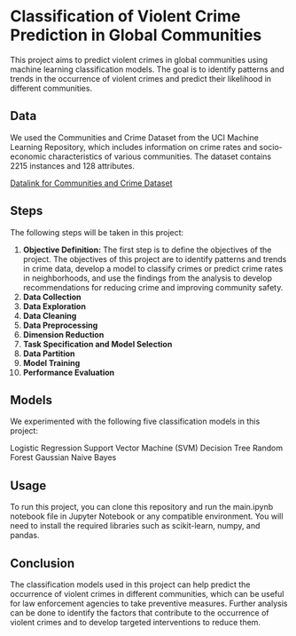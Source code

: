 <h1> Classification of Violent Crime Prediction in Global Communities </h1>

This project aims to predict violent crimes in global communities using machine learning classification models. The goal is to identify patterns and trends in the occurrence of violent crimes and predict their likelihood in different communities.

## Data

We used the Communities and Crime Dataset from the UCI Machine Learning Repository, which includes information on crime rates and socio-economic characteristics of various communities. The dataset contains 2215 instances and 128 attributes.

<a href="https://archive.ics.uci.edu/ml/datasets/communities+and+crime">Datalink for Communities and Crime Dataset</a>

## Steps

The following steps will be taken in this project:

1) <b>Objective Definition:</b> The first step is to define the objectives of the project. The objectives of this project are to identify patterns and trends in crime data, develop a model to classify crimes or predict crime rates in neighborhoods, and use the findings from the analysis to develop recommendations for reducing crime and improving community safety.
2) <b>Data Collection</b>
3) <b>Data Exploration</b>
4) <b>Data Cleaning</b>
5) <b>Data Preprocessing</b>
6) <b>Dimension Reduction</b>
7) <b>Task Specification and Model Selection</b>
8) <b>Data Partition</b>
9) <b>Model Training</b>
10) <b>Performance Evaluation</b>

## Models

We experimented with the following five classification models in this project:

Logistic Regression
Support Vector Machine (SVM)
Decision Tree
Random Forest
Gaussian Naive Bayes

## Usage

To run this project, you can clone this repository and run the main.ipynb notebook file in Jupyter Notebook or any compatible environment. You will need to install the required libraries such as scikit-learn, numpy, and pandas.

## Conclusion

The classification models used in this project can help predict the occurrence of violent crimes in different communities, which can be useful for law enforcement agencies to take preventive measures. Further analysis can be done to identify the factors that contribute to the occurrence of violent crimes and to develop targeted interventions to reduce them.
